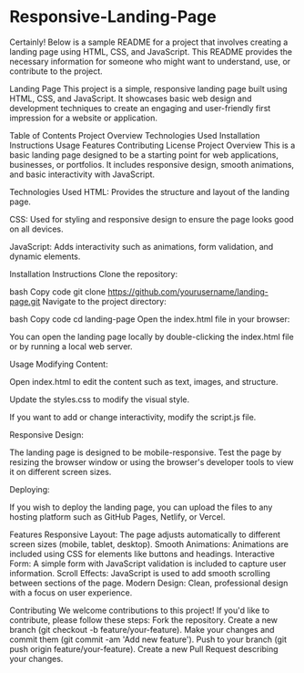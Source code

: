 # Responsive-Landing-Page

Certainly! Below is a sample README for a project that involves creating a landing page using HTML, CSS, and JavaScript. This README provides the necessary information for someone who might want to understand, use, or contribute to the project.

Landing Page
This project is a simple, responsive landing page built using HTML, CSS, and JavaScript. It showcases basic web design and development techniques to create an engaging and user-friendly first impression for a website or application.

Table of Contents
Project Overview
Technologies Used
Installation Instructions
Usage
Features
Contributing
License
Project Overview
This is a basic landing page designed to be a starting point for web applications, businesses, or portfolios. It includes responsive design, smooth animations, and basic interactivity with JavaScript.

Technologies Used
HTML: Provides the structure and layout of the landing page.

CSS: Used for styling and responsive design to ensure the page looks good on all devices.

JavaScript: Adds interactivity such as animations, form validation, and dynamic elements.

Installation Instructions
Clone the repository:

bash
Copy code
git clone https://github.com/yourusername/landing-page.git
Navigate to the project directory:

bash
Copy code
cd landing-page
Open the index.html file in your browser:

You can open the landing page locally by double-clicking the index.html file or by running a local web server.

Usage
Modifying Content:

Open index.html to edit the content such as text, images, and structure.

Update the styles.css to modify the visual style.

If you want to add or change interactivity, modify the script.js file.

Responsive Design:

The landing page is designed to be mobile-responsive. Test the page by resizing the browser window or using the browser's developer tools to view it on different screen sizes.

Deploying:

If you wish to deploy the landing page, you can upload the files to any hosting platform such as GitHub Pages, Netlify, or Vercel.

Features
Responsive Layout: The page adjusts automatically to different screen sizes (mobile, tablet, desktop).
Smooth Animations: Animations are included using CSS for elements like buttons and headings.
Interactive Form: A simple form with JavaScript validation is included to capture user information.
Scroll Effects: JavaScript is used to add smooth scrolling between sections of the page.
Modern Design: Clean, professional design with a focus on user experience.

Contributing
We welcome contributions to this project! If you'd like to contribute, please follow these steps:
Fork the repository.
Create a new branch (git checkout -b feature/your-feature).
Make your changes and commit them (git commit -am 'Add new feature').
Push to your branch (git push origin feature/your-feature).
Create a new Pull Request describing your changes.
